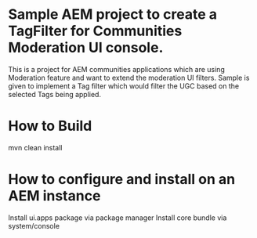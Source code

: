 # Sample AEM project to create a TagFilter for Communities Moderation UI console.

This is a project for AEM communities applications which are using Moderation feature and want to extend the moderation UI filters. Sample is given to implement a Tag filter which would filter the UGC based on the selected Tags being applied.

# How to Build
  mvn clean install

# How to configure and install on an AEM instance
  Install ui.apps package via package manager
  Install core bundle via system/console


